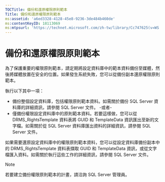 ```yaml
---
TOCTitle: 備份和還原權限原則範本
Title: 備份和還原權限原則範本
ms:assetid: 'a6ed3328-4128-45e8-9236-3de484b460de'
ms:contentKeyID: 18113069
ms:mtpsurl: 'https://technet.microsoft.com/zh-tw/library/Cc747625(v=WS.10)'
---
```


備份和還原權限原則範本
======================

為了保護重要的權限原則範本，請定期將設定資料庫中的範本資料備份至媒體，然後將媒體放置在安全的位置。如果發生系統失敗，您可以從備份副本還原權限原則範本。

執行以下其中一項：

-   備份整個設定資料庫，包括權限原則範本資料。如需關於備份 SQL Server 資料庫的詳細資訊，請參閱 SQL Server 文件。
    -或者-
-   僅備份權限設定資料庫中的原則範本資料。若要這樣做，您可以從 DRMS\_RightsTemplate 資料表將 GUID 和 TemplateData 資訊匯出至新的文字檔。如需關於從 SQL Server 資料庫匯出資料的詳細資訊，請參閱 SQL Server 文件。

如果需要還原設定資料庫中的權限原則範本資料，您可以從設定資料庫備份副本中的 DRMS\_RightsTemplate 資料表擷取 GUID 和 TemplateData 資訊，或從文字檔匯入資料。如需關於執行這些工作的詳細資訊，請參閱 SQL Server 文件。

> [!Note]  
> 若要建立備份權限原則範本的計畫，請洽詢 SQL Server 管理員。            
